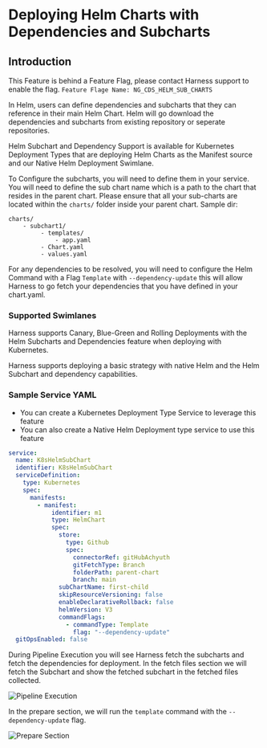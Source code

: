 # Deploying Helm Charts with Dependencies and Subcharts

## Introduction

This Feature is behind a Feature Flag, please contact Harness support to enable the flag.
`Feature Flage Name: NG_CDS_HELM_SUB_CHARTS`

In Helm, users can define dependencies and subcharts that they can reference in their main Helm Chart. Helm will go download the dependencies and subcharts from existing repository or seperate repositories. 

Helm Subchart and Dependency Support is available for Kubernetes Deployment Types that are deploying Helm Charts as the Manifest source and our Native Helm Deployment Swimlane.

To Configure the subcharts, you will need to define them in your service. You will need to define the sub chart name which is a path to the chart that resides in the parent chart. Please ensure that all your sub-charts are located within the `charts/` folder inside your parent chart. 
Sample dir:
```
charts/
	- subchart1/
		 - templates/
			 - app.yaml
		 - Chart.yaml
		 - values.yaml
```

For any dependencies to be resolved, you will need to configure the Helm Command with a Flag `Template` with `--dependency-update` this will allow Harness to go fetch your dependencies that you have defined in your chart.yaml. 

### Supported Swimlanes

Harness supports Canary, Blue-Green and Rolling Deployments with the Helm Subcharts and Dependencies feature when deploying with Kubernetes. 

Harness supports deploying a basic strategy with native Helm and the Helm Subchart and dependency capabilities.


### Sample Service YAML

- You can create a Kubernetes Deployment Type Service to leverage this feature
- You can also create a Native Helm Deployment type service to use this feature



```YAML
service:
  name: K8sHelmSubChart
  identifier: K8sHelmSubChart
  serviceDefinition:
    type: Kubernetes
    spec:
      manifests:
        - manifest:
            identifier: m1
            type: HelmChart
            spec:
              store:
                type: Github
                spec:
                  connectorRef: gitHubAchyuth
                  gitFetchType: Branch
                  folderPath: parent-chart
                  branch: main
              subChartName: first-child
              skipResourceVersioning: false
              enableDeclarativeRollback: false
              helmVersion: V3
              commandFlags:
                - commandType: Template
                  flag: "--dependency-update"
  gitOpsEnabled: false

```


During Pipeline Execution you will see Harness fetch the subcharts and fetch the dependencies for deployment. In the fetch files section we will fetch the Subchart and show the fetched subchart in the fetched files collected.

![Pipeline Execution](https://github.com/thisrohangupta/changelog/blob/86315629686631cc7de7c93aa70bdd9c215ebb39/images/Screenshot%202023-03-07%20at%2011.13.43%20PM.png)


In the prepare section, we will run the `template` command with the `--dependency-update` flag.

![Prepare Section](https://github.com/thisrohangupta/changelog/blob/1008aab8d5ad861d95420a2b6ff472aa824d4219/images/Screenshot%202023-03-07%20at%2011.17.46%20PM.png)



